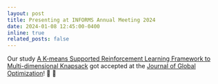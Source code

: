 ```yaml
---
layout: post
title: Presenting at INFORMS Annual Meeting 2024
date: 2024-01-08 12:45:00-0400
inline: true
related_posts: false
---
```



Our study [A K-means Supported Reinforcement Learning Framework to Multi-dimensional Knapsack](https://link.springer.com/article/10.1007/s10898-024-01364-6) got accepted at the [Journal of Global Optimization](https://link.springer.com/journal/10898)! :tada: :tada:
